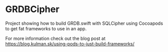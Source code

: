 # GRDBCipher

Project showing how to build GRDB.swift with SQLCipher using Cocoapods to get fat frameworks to use in an app.

For more information check out the blog post at https://blog.kulman.sk/using-pods-to-just-build-frameworks/

